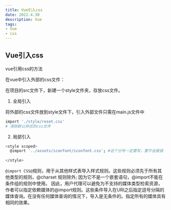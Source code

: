 ```yaml
---
title: Vue引入css
date: 2022.4.30
description: Vue
tags:
- Vue
- css
---
```


## Vue引入css


vue引用css的方法

在vue中引入外部的css文件：

在项目的src文件下，新建一个style文件夹，存放css文件。

1. 全局引入

将外部的css文件放到style文件下，引入外部文件只需在main.js文件中
```bash
import './style/reset.css' 
# 清除默认样式的css文件
```

2. 局部引入
```bash
<style scoped>
  @import '../assets/iconfont/iconfont.css'; #这个分号一定要写，要不会报错
  
</style>
```

`@import CSS@`规则，用于从其他样式表导入样式规则。这些规则必须先于所有其他类型的规则，@charset 规则除外; 因为它不是一个嵌套语句，@import不能在条件组的规则中使用。
因此，用户代理可以避免为不支持的媒体类型检索资源，作者可以指定依赖媒体的@import规则。这些条件导入在URI之后指定逗号分隔的媒体查询。在没有任何媒体查询的情况下，导入是无条件的。指定所有的媒体具有相同的效果。